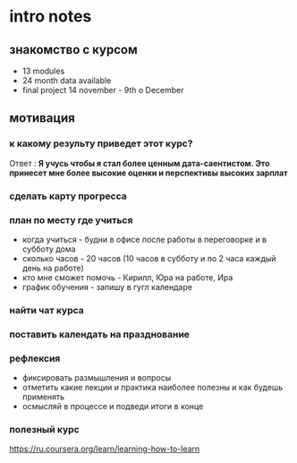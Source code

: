 # intro notes

## знакомство с курсом

* 13 modules
* 24 month data available
* final project 14 november - 9th o December

## мотивация

### к какому результу приведет этот курс?

Ответ : **Я учусь чтобы я стал более ценным дата-саентистом. Это принесет мне более высокие оценки и перспективы высоких зарплат**

### сделать карту прогресса

### план по месту где учиться

* когда учиться - будни в офисе после работы в переговорке и в субботу дома
* сколько часов - 20 часов (10 часов в субботу и по 2 часа каждый день на работе)
* кто мне сможет помочь - Кирилл, Юра на работе, Ира
* график обучения - запишу в гугл календаре

### найти чат курса

### поставить календать на празднование

### рефлексия

* фиксировать размышления и вопросы
* отметить какие лекции и практика наиболее полезны и как будешь применять
* осмысляй в процессе и подведи итоги в конце

### полезный курс

<https://ru.coursera.org/learn/learning-how-to-learn>
